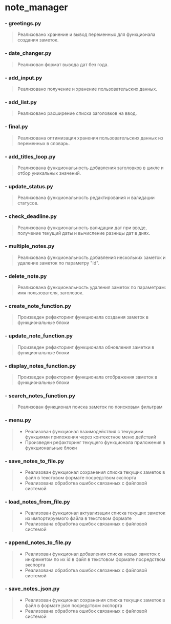 # note_manager

### - **greetings.py**
>Реализовано хранение и вывод переменных для функционала создания заметок.


### - **date_changer.py**
>Реализован формат вывода дат без года.


### - **add_input.py**
>Реализовано получение и хранение пользовательских данных.


### - **add_list.py**
>Реализовано расширение списка заголовков на ввод.


### - **final.py**
>Реализована оптимизация хранения пользовательских данных из переменных в словарь.


### - **add_titles_loop.py**
>Реализована функциональность добавления заголовков в цикле и отбор уникальных значений.


### - **update_status.py**
>Реализована функциональность редактирования и валидации статусов.


### - **check_deadline.py**
>Реализована функциональность валидации дат при вводе, получение текущий даты и вычисление разницы дат в днях.


### - **multiple_notes.py**
>Реализована функциональность добавления нескольких заметок и удаление заметок по параметру "id".


### - **delete_note.py**
>Реализована функциональность удаления заметок по параметрам: имя пользователя, заголовок.


### - **create_note_function.py**
>Произведен рефакторинг функционала создания заметок в функциональные блоки


### - **update_note_function.py**
>Произведен рефакторинг функционала обновления заметки в функциональные блоки


### - **display_notes_function.py**
>Произведен рефакторинг функционала отображения заметок в функциональные блоки


### - **search_notes_function.py**
>Реализован функционал поиска заметок по поисковым фильтрам


### - **menu.py**
> - Реализован функционал взаимодействия с текущими функциями приложения через контекстное меню действий
> - Произведен рефакторинг текущего функционала приложения в функциональные блоки

### - **save_notes_to_file.py**
> - Реализован функционал сохранения списка текущих заметок в файл в текстовом формате посредством экспорта
> - Реализована обработка ошибок связанных с файловой системой


### - **load_notes_from_file.py**
> - Реализован функционал актуализации списка текущих заметок из импортируемого файла в текстовом формате
> - Реализована обработка ошибок связанных с файловой системой


### - **append_notes_to_file.py**
> - Реализован функционал добавления списка новых заметок c инкреметом по их id в файл в текстовом формате посредством экспорта
> - Реализована обработка ошибок связанных с файловой системой


### - **save_notes_json.py**
> - Реализован функционал сохранения списка текущих заметок в файл в формате json посредством экспорта
> - Реализована обработка ошибок связанных с файловой системой
